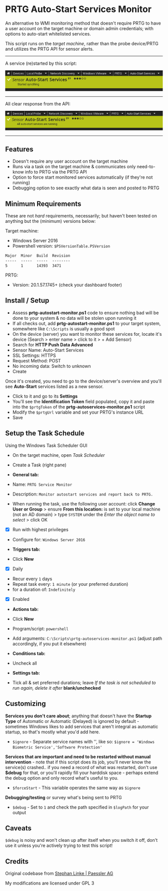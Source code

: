 # PRTG Auto-Start Services Monitor
An alternative to WMI monitoring method that doesn't require PRTG to have a user account on the target machine or domain admin credentials; with options to auto-start whitelisted services.

This script runs on the *target machine*, rather than the probe device/PRTG and utilizes the PRTG API for sensor alerts.

***
A service (re)started by this script:

![started service](started-service.png)
***
All clear response from the API:

![all services running](all-running.png)
***

## Features
- Doesn't require any user account on the target machine
- Runs via a task on the target machine & communicates only need-to-know info to PRTG via the PRTG API
- Option to force start monitored services automatically (if they're not running)
- Debugging option to see exactly what data is seen and posted to PRTG

## Minimum Requirements
These are not *hard* requirements, necessarily; but haven't been tested on anything but the (minimum) versions below:

Target machine:
- Windows Server 2016
- Powershell version: `$PSVersionTable.PSVersion`

```text
Major  Minor  Build  Revision
-----  -----  -----  --------
5      1      14393  3471   
```

PRTG:
- Version:  20.1.57.1745+ (check your dashboard footer)


## Install / Setup
- Assess **prtg-autostart-monitor.ps1** code to ensure nothing bad will be done to your system & no data will be stolen upon running it
- If all checks out, add **prtg-autostart-monitor.ps1** to your target system, somewhere like `C:\Scripts` is usually a good spot
- On the device (server) you want to monitor these services for, locate it's device (Search > enter name > click to it > + Add Sensor)
- Search for **HTTP Push Data Advanced**
 - Sensor Name: Auto-Start Services
 - SSL Settings: HTTPS
 - Request Method: POST
 - No incoming data: Switch to unknown
 - Create

 Once it's created, you need to go to the device/server's overview and you'll see **Auto-Start** services listed as a new sensor.  
 - Click to it and go to its **Settings**
 - You'll see the **Identification Token** field populated, copy it and paste into the `$prtgToken` of the **prtg-autoservices-monitor.ps1** script
 - Modify the `$prtgUrl` variable and set your PRTG's instance URL
 - Save

## Setup the Task Schedule
Using the Windows Task Scheduler GUI
- On the target machine, open *Task Scheduler*
- Create a Task (right pane)


- **General tab:**
 - Name: `PRTG Service Monitor`
 - Description: `Monitor autostart services and report back to PRTG.`
 - When running the task, use the following user account: click **Change User or Group** > ensure **From this location:** is set to your local machine (not an AD domain) > type `SYSTEM` under the *Enter the object name to select* > click OK
 - [x] Run with highest privileges
 - Configure for: `Windows Server 2016`


- **Triggers tab:**
 - Click **New**
 - [x] Daily
 - Recur every `1` days
 - Repeat task every: `1 minute` (or your preferred duration)
 - for a duration of: `Indefinitely`
 - [x] Enabled


- **Actions tab:**
 - Click **New**
 - Program/script: `powershell`
 - Add arguments: `C:\Scripts\prtg-autoservices-monitor.ps1` (adjust path accordingly, if you put it elsewhere)


- **Conditions tab:**
 - Uncheck all


- **Settings tab:**
 - Tick all & set preferred durations; leave *If the task is not scheduled to run again, delete it after* **blank/unchecked**

## Customizing
**Services you don't care about**; anything that doesn't have the **Startup Type** of Automatic or Automatic (Delayed) is ignored by default - sometimes Windows likes to add services that aren't integral as automatic startup, so that's mostly what you'd add here.
- `$ignore` - Separate service names with '', like so: `$ignore = 'Windows Biometric Service','Software Protection'`

**Services that are important and need to be restarted without manual intervention** - note that if this script does its job, you'll never know the service(s) crashed.. if you need a record of what was restarted, don't use **$debug** for that, or you'll rapidly fill your harddisk space - perhaps extend the debug option and only record what's useful to you.
- `$forceStart` - This variable operates the same way as `$ignore`

**Debugging/testing** or survey what's being sent to PRTG
- `$debug` - Set to `1` and check the path specified in `$logPath` for your output

## Caveats
`$debug` is noisy and won't clean up after itself when you switch it off, don't use it unless you're actively trying to test this script!

## Credits
Original codebase from [Stephan Linke | Paessler AG](https://pastebin.com/SLdtB3gX)

My modifications are licensed under GPL 3
